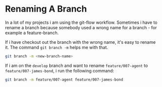 # Renaming A Branch

In a lot of my projects i am using the git-flow workflow. Sometimes i have to rename a branch because somebody used a wrong name for a branch - for example a feature-branch.

If i have checkout out the branch with the wrong name, it's easy to rename it. The command `git branch -m` helps me with that.

```bash
git branch -m <new-branch-name>
```

If i am on the `develop` branch and want to rename `feature/007-agent` to `feature/007-james-bond`, i run the following command: 

```bash
git branch -m feature/007-agent feature/007-james-bond
```